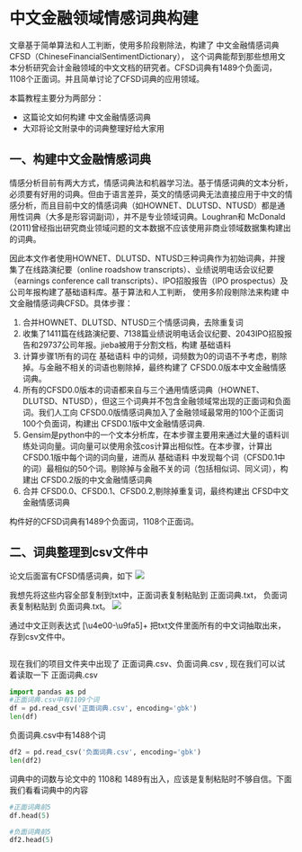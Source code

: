 # 中文金融领域情感词典构建

文章基于简单算法和人工判断，使用多阶段剔除法，构建了 中文金融情感词典CFSD（ChineseFinancialSentimentDictionary）， 这个词典能帮到那些想用文本分析研究会计金融领域的中文文档的研究者。CFSD词典有1489个负面词，1108个正面词。并且简单讨论了CFSD词典的应用领域。

本篇教程主要分为两部分：
- 这篇论文如何构建 中文金融情感词典
- 大邓将论文附录中的词典整理好给大家用

## 一、构建中文金融情感词典
情感分析目前有两大方式，情感词典法和机器学习法。基于情感词典的文本分析，必须要有好用的词典。但由于语言差异，英文的情感词典无法直接应用于中文的情感分析，而且目前中文的情感词典（如HOWNET、DLUTSD、NTUSD）都是通用性词典（大多是形容词副词），并不是专业领域词典。Loughran和 McDonald (2011)曾经指出研究商业领域问题的文本数据不应该使用非商业领域数据集构建出的词典。

因此本文作者使用HOWNET、DLUTSD、NTUSD三种词典作为初始词典，并搜集了在线路演纪要（online roadshow transcripts）、业绩说明电话会议纪要（earnings conference call transcripts）、IPO招股报告（IPO prospectus）及公司年报构建了基础语料库。基于算法和人工判断， 使用多阶段剔除法来构建 中文金融情感词典CFSD。具体步骤：

1. 合并HOWNET、DLUTSD、NTUSD三个情感词典，去除重复词
2. 收集了1411篇在线路演纪要、7138篇业绩说明电话会议纪要、2043IPO招股报告和29737公司年报。jieba被用于分割文档，构建 基础语料
3. 计算步骤1所有的词在 基础语料 中的词频，词频数为0的词语不予考虑，剔除掉。与金融不相关的词语也剔除掉，最终构建了 CFSD0.0版本中文金融情感词典。
4. 所有的CFSD0.0版本的词语都来自与三个通用情感词典（HOWNET、DLUTSD、NTUSD），但这三个词典并不包含金融领域常出现的正面词和负面词。我们人工向 CFSD0.0版情感词典加入了金融领域最常用的100个正面词100个负面词，构建出 CFSD0.1版中文金融情感词典.
5. Gensim是python中的一个文本分析库，在本步骤主要用来通过大量的语料训练处词向量。词向量可以使用余弦cos计算出相似性。在本步骤，计算出CFSD0.1版中每个词的词向量，进而从 基础语料 中发现每个词（CFSD0.1中的词）最相似的50个词。剔除掉与金融不关的词（包括相似词、同义词），构建出 CFSD0.2版的中文金融情感词典
6. 合并 CFSD0.0、CFSD0.1、CFSD0.2,剔除掉重复词，最终构建出 CFSD中文金融情感词典

构件好的CFSD词典有1489个负面词，1108个正面词。

## 二、词典整理到csv文件中

论文后面富有CFSD情感词典，如下
![](https://mmbiz.qpic.cn/mmbiz_png/ibOFjxwickib46Uv2dVtlrcqJzYLXLkLUJBvvLaePibWJUCKb3j2G1oew2Sy4PHIc0X9BB3UiafqfDYQFrQwkxMx6xg/640?wx_fmt=png&tp=webp&wxfrom=5&wx_lazy=1&wx_co=1)

我想先将这些内容全部复制到txt中，正面词表复制粘贴到 正面词典.txt， 负面词表复制粘贴到 负面词典.txt。
![](https://mmbiz.qpic.cn/mmbiz_png/ibOFjxwickib46Uv2dVtlrcqJzYLXLkLUJBoicISYOZaQF4wzq9Ho6oFsMvaWeiaX9t2zXgEfNpQlyv4VXCAgsRyBbQ/640?wx_fmt=png&tp=webp&wxfrom=5&wx_lazy=1&wx_co=1)

通过中文正则表达式 [\u4e00-\u9fa5]+ 把txt文件里面所有的中文词抽取出来，存到csv文件中。

```python

```

现在我们的项目文件夹中出现了 正面词典.csv、负面词典.csv , 现在我们可以试着读取一下 正面词典.csv

```python
import pandas as pd
#正面词典.csv中有1109个词
df = pd.read_csv('正面词典.csv', encoding='gbk')
len(df)
```

负面词典.csv中有1488个词
```python
df2 = pd.read_csv('负面词典.csv', encoding='gbk')
len(df2)
```

词典中的词数与论文中的 1108和 1489有出入，应该是复制粘贴时不够自信。下面我们看看词典中的内容
```python
#正面词典前5
df.head(5)
```

```python
#负面词典前5
df2.head(5)
```
